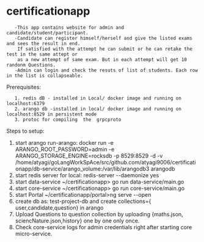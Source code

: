 # certificationapp
       -This app contains website for admin and candidate/student/participant.
       -Candidate can register himself/herself and give the listed exams and sees the result in end.
        If satisfied with the attempt he can submit or he can retake the test in the same attept or 
        as a new attempt of same exam. But in each attempt will get 10 randonm Questions.
       -Admin can login and check the resuts of list of students. Each row in the list is collapseable.  
         


Prerequisites:

       1. redis dB - installed in Local/ docker image and running on localhost:6379
       2. arango db -installed in local/ docker image and running on localhost:8529 in persistent mode
       3. protoc for compiling  the  grpcproto

Steps to setup: 
1. start arango
    run-arango:
    docker run -e ARANGO_ROOT_PASSWORD=admin -e ARANGO_STORAGE_ENGINE=rocksdb -p 8529:8529 -d  -v  /home/atyagi/goLangWorkSpAce/src/github.com/atyagi9006/certificationapp/db-service/arango_volume:/var/lib/arangodb3 arangodb
2. start redis server
        for local: redis-server --daemonize yes
3. start data-service
        ~/certificationapp> go run data-service/main.go
4. start core-service
        ~/certificationapp> go run core-service/main.go
5. start Portal
        ~/certificationapp/portal>ng serve --open 
6. create db as: test-project-db  and create collections={ user,candidate,question} in arango 
7. Upload Questions to question collection by uploading {maths.json, sciencNature.json,history} one by one only once.
8. Check core-service logs for admin credentials right after starting core micro-service.
